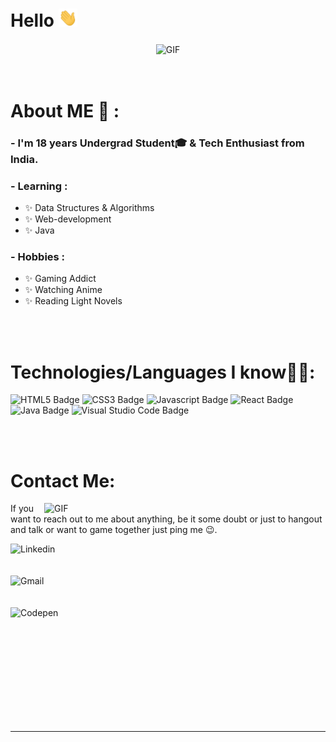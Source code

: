 <!-- For more icons please follow  https://github.com/MikeCodesDotNET/ColoredBadges -->
<!-- For more icons please follow https://reposhub.com/javascript/css/alexandresanlim-Badges4-README-md-Profile.html -->
<!-- Or make your own badge at img.shield.io -->



# Hello <img src="https://raw.githubusercontent.com/ABSphreak/ABSphreak/master/gifs/Hi.gif" width="30px">

<div align="center">
<img hight="300" width="700" alt="GIF" align="center" src="https://github.com/foreveransh/foreveransh/blob/main/assets/208593.gif">
</div>

</br>
</br>



# About ME 💬 :

### - I'm 18 years **Undergrad Student🎓** & Tech Enthusiast from India.

### - Learning :
- ✨ Data Structures & Algorithms
- ✨ Web-development
- ✨ Java

### - Hobbies : 
- ✨ Gaming Addict
- ✨ Watching Anime
- ✨ Reading Light Novels

</br>
</br>



# Technologies/Languages I know👨‍💻:

<p align="center">
 
 ![HTML5 Badge](https://img.shields.io/badge/-HTML5-E34F26?style=for-the-badge&labelColor=white&logo=html5&logoColor=E34F26)
 ![CSS3 Badge](https://img.shields.io/badge/-CSS3-1572B6?style=for-the-badge&labelColor=white&logo=css3&logoColor=1572B6)
 ![Javascript Badge](https://img.shields.io/badge/-Javascript-F7DF1E?style=for-the-badge&labelColor=white&logo=javascript&logoColor=F7DF1E)
 ![React Badge](https://img.shields.io/badge/-React-61DAFB?style=for-the-badge&labelColor=white&logo=react&logoColor=61DAFB)
 </br>
 ![Java Badge](https://img.shields.io/badge/-Java-007396?style=for-the-badge&labelColor=white&logo=java&logoColor=007396)
 ![Visual Studio Code Badge](https://img.shields.io/badge/-VS%20Code-007ACC?style=for-the-badge&labelColor=white&logo=visual-studio-code&logoColor=007ACC)
 
</p>
</br>
</br>



# Contact Me:
  <p>
 
<!-- <img hight="320" width="450" align="right" alt="GIF" src="https://github.com/foreveransh/foreveransh/blob/main/assets/93195.gif"> -->

<img hight="320" width="450" align="right" alt="GIF" src="https://c.tenor.com/-nHXOcrpjgMAAAAC/smile-anime.gif">

If you want to reach out to me about anything, be it some doubt or just to hangout and talk or want to game together just ping me 😉.

<a href="https://www.linkedin.com/in/ansh-saxena-25b547215/">
  <img align="left" alt="Linkedin" width="150" hight="100" src="https://img.shields.io/badge/LinkedIn-0077B5?style=for-the-badge&logo=linkedin&logoColor=white" />
</br>
</br>
</br>
</a>

<a href="mailto:anshsaxena4190@gmail.com">
 <img align="left" alt="Gmail" width="150" hight="100" src="https://img.shields.io/badge/Gmail-D14836?style=for-the-badge&logo=gmail&logoColor=white" />
 </br>
</br>
</br>
</a>

<a href="https://codepen.io/ansh4190">
  <img align="left" alt="Codepen" width="150" hight="100" src="https://img.shields.io/badge/Codepen-000000?style=for-the-badge&logo=codepen&logoColor=white" />
</br>
</br>
</br>
</a>

  </p>
 

</br>
</br>
</br>
</br>
</br>
</br>
</br>




*************

